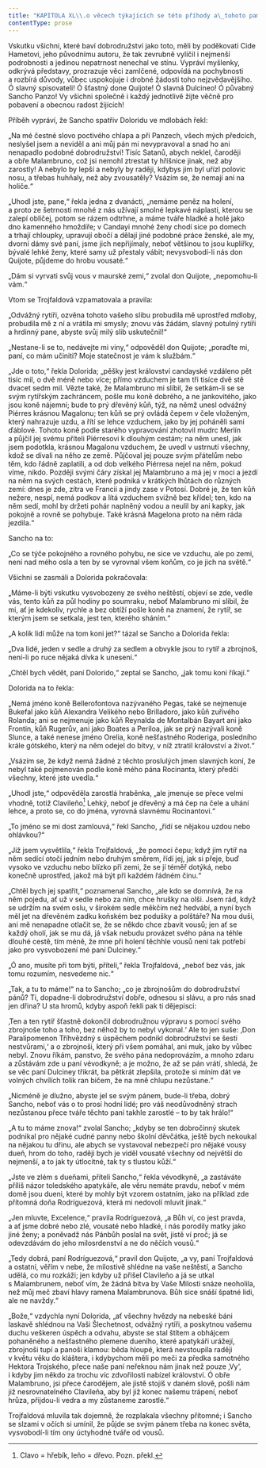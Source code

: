 ```yaml
---
title: "KAPITOLA XL\\.o věcech týkajících se této příhody a\_tohoto památného dobrodružství\\."
contentType: prose
---
```


Vskutku všichni, které baví dobrodružství jako toto, měli by poděkovati Cide Hametovi, jeho původnímu autoru, že tak zevrubně vylíčil i nejmenší podrobnosti a jedinou nepatrnost nenechal ve stínu. Vypráví myšlenky, odkrývá představy, prozrazuje věci zamlčené, odpovídá na pochybnosti a rozbírá důvody, vůbec uspokojuje i drobné žádosti toho nejzvědavějšího. Ó slavný spisovateli! Ó šťastný done Quijote! Ó slavná Dulcineo! Ó půvabný Sancho Panzo! Vy všichni společně i každý jednotlivě žijte věčně pro pobavení a obecnou radost žijících!

Příběh vypráví, že Sancho spatřiv Doloridu ve mdlobách řekl:

„Na mé čestné slovo poctivého chlapa a při Panzech, všech mých předcích, neslyšel jsem a neviděl a ani můj pán mi nevypravoval a snad ho ani nenapadlo podobné dobrodružství! Tisíc Satanů, abych neklel, čaroději a obře Malambruno, což jsi nemohl ztrestat ty hříšnice jinak, než aby zarostly! A nebylo by lepší a nebyly by raději, kdybys jim byl uřízl polovic nosu, a třebas huhňaly, než aby zvousatěly? Vsázím se, že nemají ani na holiče.“

„Uhodl jste, pane,“ řekla jedna z dvanácti, „nemáme peněz na holení, a proto ze šetrnosti mnohé z nás užívají smolné lepkavé náplasti, kterou se zalepí obličej, potom se rázem odtrhne, a máme tváře hladké a holé jako dno kamenného hmoždíře; v Candayi mnohé ženy chodí sice po domech a trhají chloupky, upravují obočí a dělají jiné podobné práce ženské, ale my, dvorní dámy své paní, jsme jich nepřijímaly, neboť většinou to jsou kuplířky, bývalé lehké ženy, které samy už přestaly vábit; nevysvobodí-li nás don Quijote, půjdeme do hrobu vousaté.“

„Dám si vyrvati svůj vous v maurské zemi,“ zvolal don Quijote, „nepomohu-li vám.“

Vtom se Trojfaldová vzpamatovala a pravila:

„Odvážný rytíři, ozvěna tohoto vašeho slibu probudila mě uprostřed mdloby, probudila mě z ní a vrátila mi smysly; znovu vás žádám, slavný potulný rytíři a hrdinný pane, abyste svůj milý slib uskutečnil!“

„Nestane-li se to, nedávejte mi viny,“ odpověděl don Quijote; „poraďte mi, paní, co mám učiniti? Moje statečnost je vám k službám.“

„Jde o toto,“ řekla Dolorida; „pěšky jest království candayské vzdáleno pět tisíc mil, o dvě méně nebo více; přímo vzduchem je tam tři tisíce dvě stě dvacet sedm mil. Vězte také, že Malambruno mi slíbil, že setkám-li se se svým rytířským zachráncem, pošle mu koně dobrého, a ne jankovitého, jako jsou koně nájemní; bude to prý dřevěný kůň, týž, na němž unesl odvážný Piérres krásnou Magalonu; ten kůň se prý ovládá čepem v čele vloženým, který nahrazuje uzdu, a řítí se lehce vzduchem, jako by jej poháněli sami ďáblové. Tohoto koně podle starého vypravování zhotovil mudrc Merlín a půjčil jej svému příteli Piérresovi k dlouhým cestám; na něm unesl, jak jsem podotkla, krásnou Magalonu vzduchem, že uvedl v ustrnutí všechny, kdož se dívali na něho ze země. Půjčoval jej pouze svým přátelům nebo těm, kdo řádně zaplatili, a od dob velkého Piérresa nejel na něm, pokud víme, nikdo. Později svými čáry získal jej Malambruno a má jej v moci a jezdí na něm na svých cestách, které podniká v krátkých lhůtách do různých zemí: dnes je zde, zítra ve Francii a jindy zase v Potosí. Dobré je, že ten kůň nežere, nespí, nemá podkov a lítá vzduchem svižně bez křídel; ten, kdo na něm sedí, mohl by držeti pohár naplněný vodou a neulil by ani kapky, jak pokojně a rovně se pohybuje. Také krásná Magelona proto na něm ráda jezdila.“

Sancho na to:

„Co se týče pokojného a rovného pohybu, ne sice ve vzduchu, ale po zemi, není nad mého osla a ten by se vyrovnal všem koňům, co je jich na světě.“

Všichni se zasmáli a Dolorida pokračovala:

„Máme-li býti vskutku vysvobozeny ze svého neštěstí, objeví se zde, vedle vás, tento kůň za půl hodiny po soumraku, neboť Malambruno mi slíbil, že mi, ať je kdekoliv, rychle a bez obtíží pošle koně na znamení, že rytíř, se kterým jsem se setkala, jest ten, kterého sháním.“

„A kolik lidí může na tom koni jet?“ tázal se Sancho a Dolorida řekla:

„Dva lidé, jeden v sedle a druhý za sedlem a obvykle jsou to rytíř a zbrojnoš, není-li po ruce nějaká dívka k unesení.“

„Chtěl bych vědět, paní Dolorido,“ zeptal se Sancho, „jak tomu koni říkají.“

Dolorida na to řekla:

„Nemá jméno koně Bellerofontova nazývaného Pegas, také se nejmenuje Bukefal jako kůň Alexandra Velikého nebo Brilladoro, jako kůň zuřivého Rolanda; ani se nejmenuje jako kůň Reynalda de Montalbán Bayart ani jako Frontin, kůň Rugerův, ani jako Boates a Periloa, jak se prý nazývali koně Slunce, a také nenese jméno Orelia, koně nešťastného Roderiga, posledního krále gótského, který na něm odejel do bitvy, v níž ztratil království a život.“

„Vsázím se, že když nemá žádné z těchto proslulých jmen slavných koní, že nebyl také pojmenován podle koně mého pána Rocinanta, který předčí všechny, které jste uvedla.“

„Uhodl jste,“ odpověděla zarostlá hraběnka, „ale jmenuje se přece velmi vhodně, totiž Clavileño[^5] Lehký, neboť je dřevěný a má čep na čele a uhání lehce, a proto se, co do jména, vyrovná slavnému Rocinantovi.“

„To jméno se mi dost zamlouvá,“ řekl Sancho, „řídí se nějakou uzdou nebo ohlávkou?“

„Již jsem vysvětlila,“ řekla Trojfaldová, „že pomocí čepu; když jím rytíř na něm sedící otočí jedním nebo druhým směrem, řídí jej, jak si přeje, buď vysoko ve vzduchu nebo blízko při zemi, že se jí téměř dotýká, nebo konečně uprostřed, jakož má být při každém řádném činu.“

„Chtěl bych jej spatřit,“ poznamenal Sancho, „ale kdo se domnívá, že na něm pojedu, ať už v sedle nebo za ním, chce hrušky na olši. Jsem rád, když se udržím na svém oslu, v širokém sedle měkčím než hedvábí, a nyní bych měl jet na dřevěném zadku koňském bez podušky a polštáře? Na mou duši, ani mě nenapadne otlačit se, že se někdo chce zbavit vousů; jen ať se každý oholí, jak se mu dá, já však nebudu provázet svého pána na téhle dlouhé cestě, tím méně, že mne při holení těchhle vousů není tak potřebí jako pro vysvobození mé paní Dulciney.“

„Ó ano, musíte při tom býti, příteli,“ řekla Trojfaldová, „neboť bez vás, jak tomu rozumím, nesvedeme nic.“

„Tak, a tu to máme!“ na to Sancho; „co je zbrojnošům do dobrodružství pánů? Ti, dopadne-li dobrodružství dobře, odnesou si slávu, a pro nás snad jen dřina? U sta hromů, kdyby aspoň řekli pak ti dějepisci:

‚Ten a ten rytíř šťastně dokončil dobrodružnou výpravu s pomocí svého zbrojnoše toho a toho, bez něhož by to nebyl vykonal.‘ Ale to jen suše: ‚Don Paralipomenon Tříhvězdný s úspěchem podnikl dobrodružství se šesti nestvůrami,‘ a o zbrojnoši, který při všem pomáhal, ani muk, jako by vůbec nebyl. Znovu říkám, panstvo, že svého pána nedoprovázím, a mnoho zdaru a zůstávám zde u paní vévodkyně; a je možno, že až se pán vrátí, shledá, že se věc paní Dulciney třikrát, ba pětkrát zlepšila, protože si míním dát ve volných chvílích tolik ran bičem, že na mně chlupu nezůstane.“

„Nicméně je dlužno, abyste jel se svým pánem, bude-li třeba, dobrý Sancho, neboť vás o to prosí hodní lidé; pro váš neodůvodněný strach nezůstanou přece tváře těchto paní takhle zarostlé – to by tak hrálo!“

„A tu to máme znova!“ zvolal Sancho; „kdyby se ten dobročinný skutek podnikal pro nějaké cudné panny nebo školní děvčátka, ještě bych nekoukal na nějakou tu dřinu, ale abych se vystavoval nebezpečí pro nějaké vousy dueň, hrom do toho, raději bych je viděl vousaté všechny od největší do nejmenší, a to jak ty útlocitné, tak ty s tlustou kůží.“

„Jste ve zlém s dueňami, příteli Sancho,“ řekla vévodkyně, „a zastáváte příliš názor toledského apatykáře, ale věru nemáte pravdu, neboť v mém domě jsou dueni, které by mohly být vzorem ostatním, jako na příklad zde přítomná doňa Rodríguezová, která mi nedovolí mluvit jinak.“

„Jen mluvte, Excelence,“ pravila Rodríguezová, „a Bůh ví, co jest pravda, a ať jsme dobré nebo zlé, vousaté nebo hladké, i nás porodily matky jako jiné ženy; a poněvadž nás Pánbůh poslal na svět, jistě ví proč; já se odevzdávám do jeho milosrdenství a ne do něčích vousů.“

„Tedy dobrá, paní Rodríguezová,“ pravil don Quijote, „a vy, paní Trojfaldová a ostatní, věřím v nebe, že milostivě shlédne na vaše neštěstí, a Sancho udělá, co mu rozkáži; jen kdyby už přišel Clavileño a já se utkal s Malambrunem, neboť vím, že žádná bitva by Vaše Milosti snáze neoholila, než můj meč zbaví hlavy ramena Malambrunova. Bůh sice snáší špatné lidi, ale ne navždy.“

„Bože,“ vzdychla nyní Dolorida, „ať všechny hvězdy na nebeské báni laskavě shlédnou na Vaši Šlechetnost, odvážný rytíři, a poskytnou vašemu duchu veškeren úspěch a odvahu, abyste se stal štítem a obhájcem pohaněného a nešťastného plemene dueního, které apatykáři urážejí, zbrojnoši tupí a panoši klamou: běda hloupé, která nevstoupila raději v květu věku do kláštera, i kdybychom měli po meči za předka samotného Hektora Trojského, přece naše paní neřeknou nám jinak než pouze ‚Vy‘, i kdyby jim někdo za trochu víc zdvořilosti nabízel království. Ó obře Malambruno, jsi přece čarodějem, ale jistě stojíš v daném slově, pošli nám již nesrovnatelného Clavileña, aby byl již konec našemu trápení, neboť hrůza, přijdou-li vedra a my zůstaneme zarostlé.“

Trojfaldová mluvila tak dojemně, že rozplakala všechny přítomné; i Sancho se slzami v očích si umínil, že půjde se svým pánem třeba na konec světa, vysvobodí-li tím ony úctyhodné tváře od vousů.

[^5]: Clavo = hřebík, leño = dřevo. Pozn. překl.
